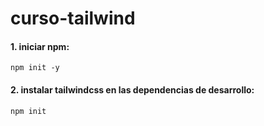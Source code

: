# curso-tailwind

#### 1. iniciar npm:
`npm init -y`

#### 2. instalar tailwindcss en las dependencias de desarrollo:
`npm init`